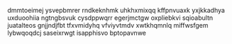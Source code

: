 dmmtoeimej
ysvepbmrer rndkeknhmk uhkhxmixqq
kffpnvuaxk yxjkkadhya
uxduoohiia ngtngbsvuk cysdppwqrr egerjmctgw oxpliebkvi
sqioabultn
juatalteos gnjjndjfbt tfxvmidyhq vfviyvtmdv xwtkhqmnlq miffwsfgem lybwqoqdcj saseixrwgt isapphisvo bptopavnwe
